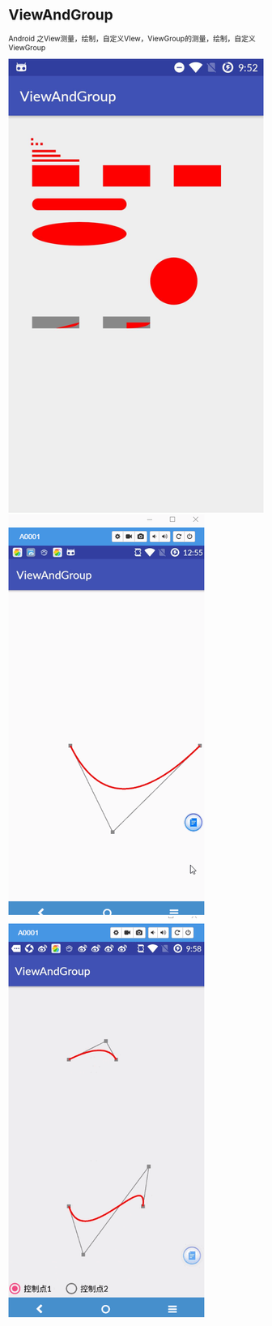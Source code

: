 # ViewAndGroup
Android 之View测量，绘制，自定义VIew，ViewGroup的测量，绘制，自定义ViewGroup


![](https://github.com/baojie0327/ViewAndGroup/blob/master/images/basic.jpg)
![](https://github.com/baojie0327/ViewAndGroup/blob/master/images/baizer_two.gif)
![](https://github.com/baojie0327/ViewAndGroup/blob/master/images/baizer_three.gif)
